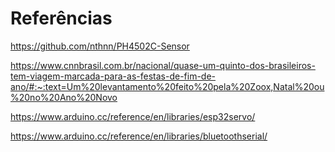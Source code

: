 # Referências
https://github.com/nthnn/PH4502C-Sensor

https://www.cnnbrasil.com.br/nacional/quase-um-quinto-dos-brasileiros-tem-viagem-marcada-para-as-festas-de-fim-de-ano/#:~:text=Um%20levantamento%20feito%20pela%20Zoox,Natal%20ou%20no%20Ano%20Novo

https://www.arduino.cc/reference/en/libraries/esp32servo/

https://www.arduino.cc/reference/en/libraries/bluetoothserial/
